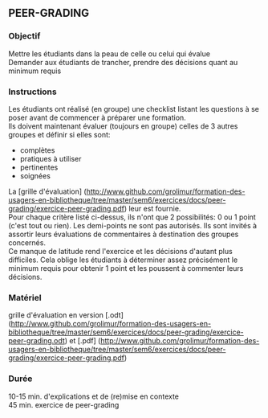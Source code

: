 ## PEER-GRADING

### Objectif
Mettre les étudiants dans la peau de celle ou celui qui évalue   
Demander aux étudiants de trancher, prendre des décisions quant au minimum requis   

### Instructions
Les étudiants ont réalisé (en groupe) une checklist listant les questions à se poser avant de commencer à préparer une formation.   
Ils doivent maintenant évaluer (toujours en groupe) celles de 3 autres groupes et définir si elles sont:
* complètes
* pratiques à utiliser
* pertinentes
* soignées

La [grille d'évaluation] (http://www.github.com/grolimur/formation-des-usagers-en-bibliotheque/tree/master/sem6/exercices/docs/peer-grading/exercice-peer-grading.pdf) leur est fournie.   
Pour chaque critère listé ci-dessus, ils n'ont que 2 possibilités: 0 ou 1 point (c'est tout ou rien). Les demi-points ne sont pas autorisés. Ils sont invités à assortir leurs évaluations de commentaires à destination des groupes concernés.   
Ce manque de latitude rend l'exercice et les décisions d'autant plus difficiles. Cela oblige les étudiants à déterminer assez précisément le minimum requis pour obtenir 1 point et les poussent à commenter leurs décisions.   

### Matériel
grille d'évaluation en version [.odt] (http://www.github.com/grolimur/formation-des-usagers-en-bibliotheque/tree/master/sem6/exercices/docs/peer-grading/exercice-peer-grading.odt) et [.pdf] (http://www.github.com/grolimur/formation-des-usagers-en-bibliotheque/tree/master/sem6/exercices/docs/peer-grading/exercice-peer-grading.pdf)   

### Durée
10-15 min. d'explications et de (re)mise en contexte   
45 min. exercice de peer-grading   